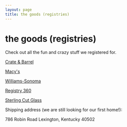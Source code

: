 ```yaml
---
layout: page
title: the goods (registries)
---
```


# the goods (registries)

Check out all the fun and crazy stuff we registered for.

[Crate & Barrel](http://www.crateandbarrel.com/Gift-Registry/Anne-Dean-Watkins-and-Rand-Dotson/r5002838)


[Macy's](http://www1.macys.com/registry/wedding/guest/?registryId=2027668)


[Williams-Sonoma](https://secure.williams-sonoma.com/registry/96zcfstzwh/registry-list.html)


[Registry 360](http://www.giftregistry360.com/wishlist/randandannedean)


[Sterling Cut Glass](http://store.sterlingcutglass.com/iww_g3.pvx?;choose_registry?regid=00BR07422)


Shipping address (we are still looking for our first home!): 

786 Robin Road
Lexington, Kentucky 40502
